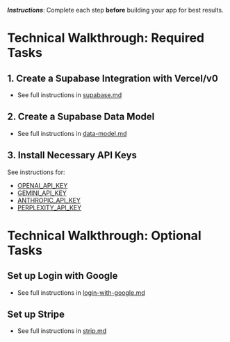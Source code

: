_**Instructions**_: Complete each step **before** building your app for best results.

# Technical Walkthrough: Required Tasks

## 1. Create a Supabase Integration with Vercel/v0

- See full instructions in [supabase.md](./setup/supabase.md)

## 2. Create a Supabase Data Model

- See full instructions in [data-model.md](./setup/data-model.md)

## 3. Install Necessary API Keys

See instructions for:
- [OPENAI_API_KEY](./setup/openai.md)
- [GEMINI_API_KEY](./setup/gemini.md)
- [ANTHROPIC_API_KEY](./setup/anthropic.md)
- [PERPLEXITY_API_KEY](./setup/perplexity.md)

# Technical Walkthrough: Optional Tasks

## Set up Login with Google

- See full instructions in [login-with-google.md](./setup/login-with-google.md)

## Set up Stripe

- See full instructions in [strip.md](./setup/stripe.md)